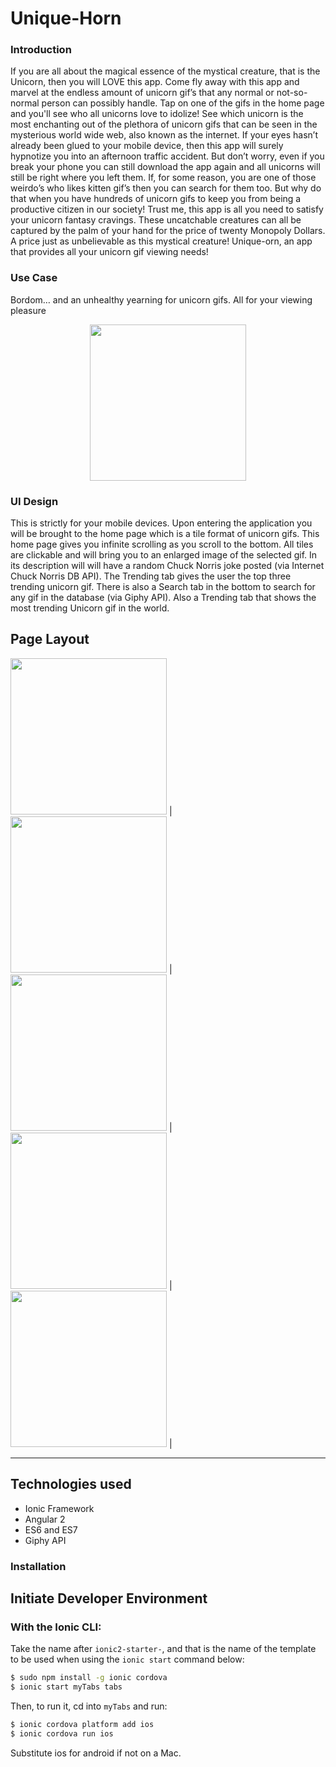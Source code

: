 
Unique-Horn
=============


### Introduction
If you are all about the magical essence of the mystical creature, that is the Unicorn, then you will LOVE this app. Come fly away with this app and marvel at the endless amount of unicorn gif’s that any normal or not-so-normal person can possibly handle. Tap on one of the gifs in the home page and you'll see who all unicorns love to idolize! See which unicorn is the most enchanting out of the plethora of unicorn gifs that can be seen in the mysterious world wide web, also known as the internet. If your eyes hasn’t already been glued to your mobile device, then this app will surely hypnotize you into an afternoon traffic accident. But don’t worry, even if you break your phone you can still download the app again and all unicorns will still be right where you left them. If, for some reason, you are one of those weirdo’s who likes kitten gif’s then you can search for them too. But why do that when you have hundreds of unicorn gifs to keep you from being a productive citizen in our society! Trust me, this app is all you need to satisfy your unicorn fantasy cravings. These uncatchable creatures can all be captured by the palm of your hand for the price of twenty Monopoly Dollars. A price just as unbelievable as this mystical creature! Unique-orn, an app that provides all your unicorn gif viewing needs! 

### Use Case
Bordom… and an unhealthy yearning for unicorn gifs. All for your viewing pleasure

<p align="center">
<img src="https://user-images.githubusercontent.com/15925701/27935730-606557f2-6272-11e7-821a-22af725e4ab8.png" margin-left="100"  width="250" />
</p>

### UI Design
This is strictly for your mobile devices. Upon entering the application you will be brought to the home page which is a tile format of unicorn gifs. This home page gives you infinite scrolling as you scroll to the bottom. All tiles are clickable and will bring you to an enlarged image of the selected gif. In its description will will have a random Chuck Norris joke posted (via Internet Chuck Norris DB API).
The Trending tab gives the user the top three trending unicorn gif.
There is also a Search tab in the bottom to search for any gif in the database (via Giphy API). Also a Trending tab that shows the most trending Unicorn gif in the world. 




Page Layout
------------


<img src="https://user-images.githubusercontent.com/15925701/27933135-e342b88e-6265-11e7-9f6e-a9192605983d.JPG"  width="250" /> |
<img src="https://user-images.githubusercontent.com/15925701/27933131-e33f52e8-6265-11e7-9ba7-4754cd96d20d.JPG"  width="250" /> |
<img src="https://user-images.githubusercontent.com/15925701/27933133-e33fa3ec-6265-11e7-9ab0-b28146922a0e.JPG"  width="250" /> |
<img src="https://user-images.githubusercontent.com/15925701/27933134-e34128ac-6265-11e7-9789-6dd47c2a43d9.JPG"  width="250" /> |
<img src="https://user-images.githubusercontent.com/15925701/27933132-e33f6e68-6265-11e7-9c3c-91b841bbc1fc.JPG"  width="250" /> |


_________________

Technologies used
-----
* Ionic Framework
* Angular 2
* ES6 and ES7
* Giphy API


### Installation

Initiate Developer Environment
----------
### With the Ionic CLI:

Take the name after `ionic2-starter-`, and that is the name of the template to be used when using the `ionic start` command below:

```bash
$ sudo npm install -g ionic cordova
$ ionic start myTabs tabs
```

Then, to run it, cd into `myTabs` and run:

```bash
$ ionic cordova platform add ios
$ ionic cordova run ios
```

Substitute ios for android if not on a Mac.

